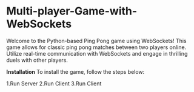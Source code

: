 # Multi-player-Game-with-WebSockets
Welcome to the Python-based Ping Pong game using WebSockets! This game allows for classic ping pong matches between two players online. Utilize real-time communication with WebSockets and engage in thrilling duels with other players.

**Installation**
To install the game, follow the steps below:

1.Run Server
2.Run Client
3.Run Client
